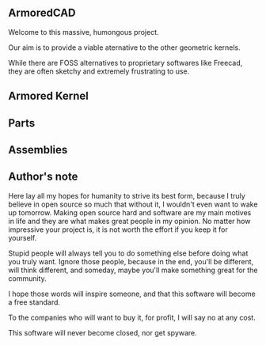 ## ArmoredCAD 

Welcome to this massive, humongous project.

Our aim is to provide a viable aternative to the other geometric kernels.

While there are FOSS alternatives to proprietary softwares like Freecad, they are often sketchy and extremely frustrating to use.

## Armored Kernel



## Parts



## Assemblies



## Author's note

Here lay all my hopes for humanity to strive its best form, because I truly believe in open source so much that without it, I wouldn't even want to wake up tomorrow.
Making open source hard and software are my main motives in life and they are what makes great people in my opinion. No matter how impressive your project is, it is not worth the effort if you keep it for yourself.

Stupid people will always tell you to do something else before doing what you truly want. 
Ignore those people, because in the end, you'll be different, will think different, and someday, maybe you'll make something great for the community.

I hope those words will inspire someone, and that this software will become a free standard. 

To the companies who will want to buy it, for profit, I will say no at any cost.

This software will never become closed, nor get spyware.